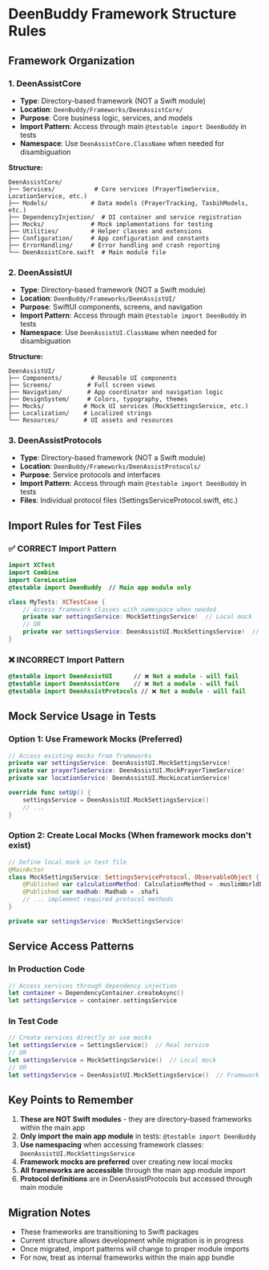 # DeenBuddy Framework Structure Rules

## Framework Organization

### 1. DeenAssistCore
- **Type**: Directory-based framework (NOT a Swift module)
- **Location**: `DeenBuddy/Frameworks/DeenAssistCore/`
- **Purpose**: Core business logic, services, and models
- **Import Pattern**: Access through main `@testable import DeenBuddy` in tests
- **Namespace**: Use `DeenAssistCore.ClassName` when needed for disambiguation

**Structure:**
```
DeenAssistCore/
├── Services/           # Core services (PrayerTimeService, LocationService, etc.)
├── Models/            # Data models (PrayerTracking, TasbihModels, etc.)
├── DependencyInjection/  # DI container and service registration
├── Mocks/             # Mock implementations for testing
├── Utilities/         # Helper classes and extensions
├── Configuration/     # App configuration and constants
├── ErrorHandling/     # Error handling and crash reporting
└── DeenAssistCore.swift  # Main module file
```

### 2. DeenAssistUI
- **Type**: Directory-based framework (NOT a Swift module)
- **Location**: `DeenBuddy/Frameworks/DeenAssistUI/`
- **Purpose**: SwiftUI components, screens, and navigation
- **Import Pattern**: Access through main `@testable import DeenBuddy` in tests
- **Namespace**: Use `DeenAssistUI.ClassName` when needed for disambiguation

**Structure:**
```
DeenAssistUI/
├── Components/        # Reusable UI components
├── Screens/          # Full screen views
├── Navigation/       # App coordinator and navigation logic
├── DesignSystem/     # Colors, typography, themes
├── Mocks/           # Mock UI services (MockSettingsService, etc.)
├── Localization/    # Localized strings
└── Resources/       # UI assets and resources
```

### 3. DeenAssistProtocols
- **Type**: Directory-based framework (NOT a Swift module)
- **Location**: `DeenBuddy/Frameworks/DeenAssistProtocols/`
- **Purpose**: Service protocols and interfaces
- **Import Pattern**: Access through main `@testable import DeenBuddy` in tests
- **Files**: Individual protocol files (SettingsServiceProtocol.swift, etc.)

## Import Rules for Test Files

### ✅ CORRECT Import Pattern
```swift
import XCTest
import Combine
import CoreLocation
@testable import DeenBuddy  // Main app module only

class MyTests: XCTestCase {
    // Access framework classes with namespace when needed
    private var settingsService: MockSettingsService!  // Local mock
    // OR
    private var settingsService: DeenAssistUI.MockSettingsService!  // Framework mock
}
```

### ❌ INCORRECT Import Pattern
```swift
@testable import DeenAssistUI      // ❌ Not a module - will fail
@testable import DeenAssistCore    // ❌ Not a module - will fail
@testable import DeenAssistProtocols // ❌ Not a module - will fail
```

## Mock Service Usage in Tests

### Option 1: Use Framework Mocks (Preferred)
```swift
// Access existing mocks from frameworks
private var settingsService: DeenAssistUI.MockSettingsService!
private var prayerTimeService: DeenAssistUI.MockPrayerTimeService!
private var locationService: DeenAssistUI.MockLocationService!

override func setUp() {
    settingsService = DeenAssistUI.MockSettingsService()
    // ...
}
```

### Option 2: Create Local Mocks (When framework mocks don't exist)
```swift
// Define local mock in test file
@MainActor
class MockSettingsService: SettingsServiceProtocol, ObservableObject {
    @Published var calculationMethod: CalculationMethod = .muslimWorldLeague
    @Published var madhab: Madhab = .shafi
    // ... implement required protocol methods
}

private var settingsService: MockSettingsService!
```

## Service Access Patterns

### In Production Code
```swift
// Access services through dependency injection
let container = DependencyContainer.createAsync()
let settingsService = container.settingsService
```

### In Test Code
```swift
// Create services directly or use mocks
let settingsService = SettingsService()  // Real service
// OR
let settingsService = MockSettingsService()  // Local mock
// OR  
let settingsService = DeenAssistUI.MockSettingsService()  // Framework mock
```

## Key Points to Remember

1. **These are NOT Swift modules** - they are directory-based frameworks within the main app
2. **Only import the main app module** in tests: `@testable import DeenBuddy`
3. **Use namespacing** when accessing framework classes: `DeenAssistUI.MockSettingsService`
4. **Framework mocks are preferred** over creating new local mocks
5. **All frameworks are accessible** through the main app module import
6. **Protocol definitions** are in DeenAssistProtocols but accessed through main module

## Migration Notes

- These frameworks are transitioning to Swift packages
- Current structure allows development while migration is in progress
- Once migrated, import patterns will change to proper module imports
- For now, treat as internal frameworks within the main app bundle
